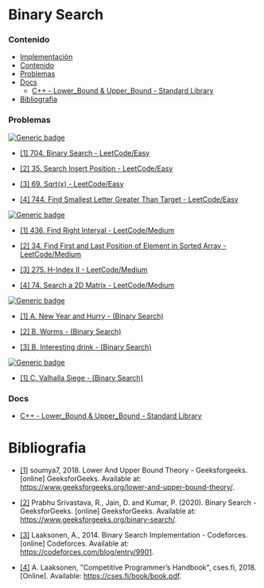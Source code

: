 # Binary Search

### Contenido

* [Implementación](#)
* [Contenido](#contenido)
* [Problemas](#problemas)
* [Docs](#docs)
    * [C++ - Lower_Bound & Upper_Bound - Standard Library](#docs)
* [Bibliografia](#bibliografia)

### Problemas

[![Generic badge](https://img.shields.io/badge/LeetCode-Easy-green.svg)](https://leetcode.com/problemset/algorithms/)

* [[1] 704. Binary Search - LeetCode/Easy](https://leetcode.com/problems/binary-search/)

* [[2] 35. Search Insert Position - LeetCode/Easy](https://leetcode.com/problems/search-insert-position/)

* [[3] 69. Sqrt(x) - LeetCode/Easy](https://leetcode.com/problems/sqrtx/)

* [[4] 744. Find Smallest Letter Greater Than Target - LeetCode/Easy](https://leetcode.com/problems/find-smallest-letter-greater-than-target/)

[![Generic badge](https://img.shields.io/badge/LeetCode-Medium-yellow.svg)](https://leetcode.com/problemset/algorithms/)

* [[1] 436. Find Right Interval - LeetCode/Medium](https://leetcode.com/problems/find-right-interval/)

* [[2] 34. Find First and Last Position of Element in Sorted Array - LeetCode/Medium](https://leetcode.com/problems/find-first-and-last-position-of-element-in-sorted-array/)

* [[3] 275. H-Index II - LeetCode/Medium](https://leetcode.com/problems/h-index-ii/)

* [[4] 74. Search a 2D Matrix - LeetCode/Medium](https://leetcode.com/problems/search-a-2d-matrix/)

[![Generic badge](https://img.shields.io/badge/CodeForces-Easy-green.svg)](https://codeforces.com/problemset?tags=binary%20search)

* [[1] A. New Year and Hurry - (Binary Search)](https://codeforces.com/contest/750/problem/A)

* [[2] B. Worms - (Binary Search)](https://codeforces.com/contest/474/problem/B)

* [[3] B. Interesting drink - (Binary Search)](https://codeforces.com/contest/706/problem/B)


[![Generic badge](https://img.shields.io/badge/CodeForces-Medium-yellow.svg)](https://codeforces.com/problemset?tags=binary%20search)

* [[1] C. Valhalla Siege - (Binary Search)](https://codeforces.com/contest/975/problem/C)

### Docs

* [C++ - Lower_Bound & Upper_Bound - Standard Library](https://github.com/LuisMBaezCo/AlgorithmNotebook/tree/master/Standard%20C%2B%2B/Data%20Structures%20/Lower_Bound%20%26%20Upper_Bound)

# Bibliografia

* [[1]](https://www.geeksforgeeks.org/lower-and-upper-bound-theory/) soumya7, 2018. Lower And Upper Bound Theory - Geeksforgeeks. [online] GeeksforGeeks. Available at: <https://www.geeksforgeeks.org/lower-and-upper-bound-theory/>.

* [[2]](https://www.geeksforgeeks.org/binary-search/) Prabhu Srivastava, R., Jain, D. and Kumar, P. (2020). Binary Search - GeeksforGeeks. [online] GeeksforGeeks. Available at: https://www.geeksforgeeks.org/binary-search/.

* [[3]](https://codeforces.com/blog/entry/9901) Laaksonen, A., 2014. Binary Search Implementation - Codeforces. [online] Codeforces. Available at: <https://codeforces.com/blog/entry/9901>.

* [[4]](https://cses.fi/book/book.pdf) A. Laaksonen, "Competitive Programmer’s Handbook", cses.fi, 2018. [Online]. Available: <https://cses.fi/book/book.pdf>.